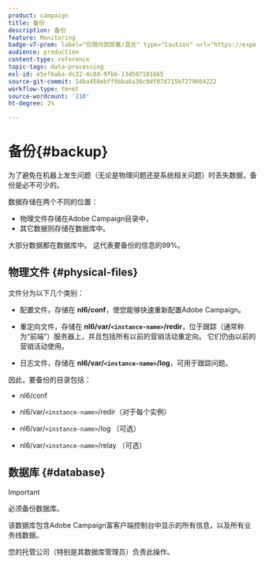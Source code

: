 ```yaml
---
product: campaign
title: 备份
description: 备份
feature: Monitoring
badge-v7-prem: label="仅限内部部署/混合" type="Caution" url="https://experienceleague.adobe.com/docs/campaign-classic/using/installing-campaign-classic/architecture-and-hosting-models/hosting-models-lp/hosting-models.html?lang=zh-Hans" tooltip="仅适用于内部部署和混合部署"
audience: production
content-type: reference
topic-tags: data-processing
exl-id: e5ef6aba-dc22-4c8d-9fbb-13d507181b65
source-git-commit: 14ba450ebff9bba6a36c0df07d715b7279604222
workflow-type: tm+mt
source-wordcount: '210'
ht-degree: 2%

---
```


# 备份{#backup}

为了避免在机器上发生问题（无论是物理问题还是系统相关问题）时丢失数据，备份是必不可少的。

数据存储在两个不同的位置：

* 物理文件存储在Adobe Campaign目录中，
* 其它数据则存储在数据库中。

大部分数据都在数据库中。 这代表要备份的信息的99%。

## 物理文件 {#physical-files}

文件分为以下几个类别：

* 配置文件，存储在 **nl6/conf**，使您能够快速重新配置Adobe Campaign。

* 重定向文件，存储在  **nl6/var/`<instance-name>`/redir**，位于跟踪（通常称为“前端”）服务器上，并且包括所有以前的营销活动重定向。 它们仍由以前的营销活动使用。

* 日志文件，存储在 **nl6/var/`<instance-name>`/log**，可用于跟踪问题。

因此，要备份的目录包括：

* nl6/conf

* nl6/var/`<instance-name>`/redir（对于每个实例）

* nl6/var/`<instance-name>`/log （可选）

* nl6/var/`<instance-name>`/relay （可选）


## 数据库 {#database}

>[!IMPORTANT]
>
>必须备份数据库。


该数据库包含Adobe Campaign富客户端控制台中显示的所有信息，以及所有业务线数据。

您的托管公司（特别是其数据库管理员）负责此操作。
